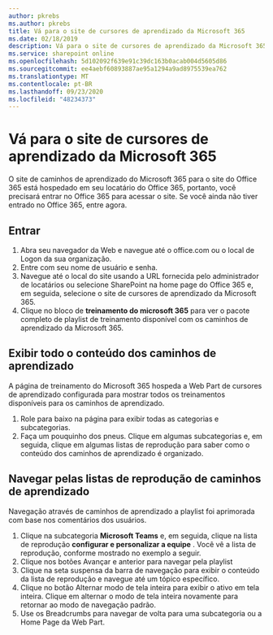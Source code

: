 ```yaml
---
author: pkrebs
ms.author: pkrebs
title: Vá para o site de cursores de aprendizado da Microsoft 365
ms.date: 02/18/2019
description: Vá para o site de cursores de aprendizado da Microsoft 365
ms.service: sharepoint online
ms.openlocfilehash: 5d102092f639e91c39dc163b0acab004d5605d86
ms.sourcegitcommit: ee4aebf60893887ae95a1294a9ad8975539ea762
ms.translationtype: MT
ms.contentlocale: pt-BR
ms.lasthandoff: 09/23/2020
ms.locfileid: "48234373"
---
```

# <a name="go-to-the-microsoft-365-learning-pathways-site"></a>Vá para o site de cursores de aprendizado da Microsoft 365

O site de caminhos de aprendizado do Microsoft 365 para o site do Office 365 está hospedado em seu locatário do Office 365, portanto, você precisará entrar no Office 365 para acessar o site. Se você ainda não tiver entrado no Office 365, entre agora. 

## <a name="sign-in"></a>Entrar  

1.  Abra seu navegador da Web e navegue até o office.com ou o local de Logon da sua organização. 
2.  Entre com seu nome de usuário e senha.
3.  Navegue até o local do site usando a URL fornecida pelo administrador de locatários ou selecione SharePoint na home page do Office 365 e, em seguida, selecione o site de cursores de aprendizado da Microsoft 365. 
5. Clique no bloco de **treinamento do microsoft 365** para ver o pacote completo de playlist de treinamento disponível com os caminhos de aprendizado da Microsoft 365. 

## <a name="view-all-the-learning-pathways-content"></a>Exibir todo o conteúdo dos caminhos de aprendizado
A página de treinamento do Microsoft 365 hospeda a Web Part de cursores de aprendizado configurada para mostrar todos os treinamentos disponíveis para os caminhos de aprendizado. 

1. Role para baixo na página para exibir todas as categorias e subcategorias.
2. Faça um pouquinho dos pneus. Clique em algumas subcategorias e, em seguida, clique em algumas listas de reprodução para saber como o conteúdo dos caminhos de aprendizado é organizado. 

## <a name="navigate-through-learning-pathways-playlists"></a>Navegar pelas listas de reprodução de caminhos de aprendizado
Navegação através de caminhos de aprendizado a playlist foi aprimorada com base nos comentários dos usuários. 

1. Clique na subcategoria **Microsoft Teams** e, em seguida, clique na lista de reprodução **configurar e personalizar a equipe** . Você vê a lista de reprodução, conforme mostrado no exemplo a seguir.
2. Clique nos botões Avançar e anterior para navegar pela playlist
3. Clique na seta suspensa da barra de navegação para exibir o conteúdo da lista de reprodução e navegue até um tópico específico.
4. Clique no botão Alternar modo de tela inteira para exibir o ativo em tela inteira. Clique em alternar o modo de tela inteira novamente para retornar ao modo de navegação padrão.
5. Use os Breadcrumbs para navegar de volta para uma subcategoria ou a Home Page da Web Part.  

